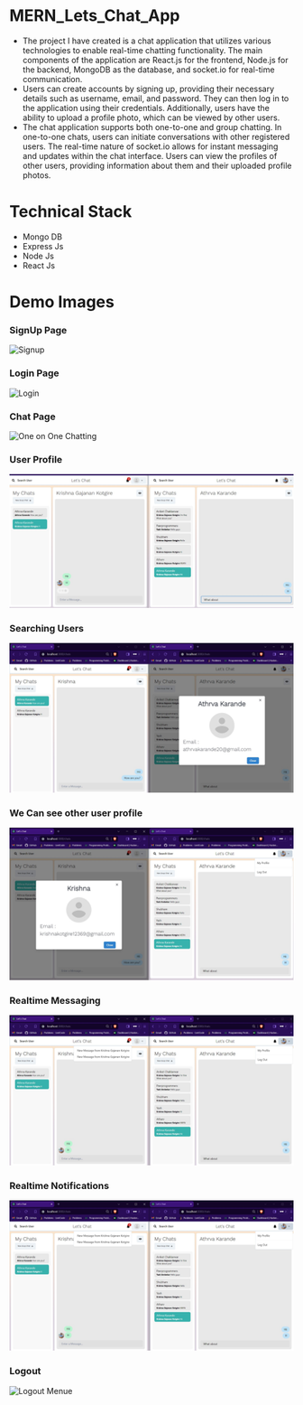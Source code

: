 # MERN_Lets_Chat_App

<ul>
<li> The project I have created is a chat application that utilizes various technologies to enable real-time chatting functionality. The main components of the application are React.js for the frontend, Node.js for the backend, MongoDB as the database, and socket.io for real-time communication. </li>
<li>Users can create accounts by signing up, providing their necessary details such as username, email, and password. They can then log in to the application using their credentials. Additionally, users have the ability to upload a profile photo, which can be viewed by other users.</li>
<li>The chat application supports both one-to-one and group chatting. In one-to-one chats, users can initiate conversations with other registered users. The real-time nature of socket.io allows for instant messaging and updates within the chat interface. Users can view the profiles of other users, providing information about them and their uploaded profile photos.</li>
</ul>

# Technical Stack 

<ul>
<li>Mongo DB</li>
<li>Express Js</li>
<li>Node Js</li>
<li>React Js </li>
</ul>

# Demo Images

<h3>SignUp Page</h3>

![Signup](https://github.com/Kisna2512/Mern_Let-s_Chat_App/assets/90544124/51406bdd-660c-4b46-8419-9d03f29070ba)


<h3>Login Page</h3>

![Login](https://github.com/Kisna2512/Mern_Let-s_Chat_App/assets/90544124/00dd6d2c-b882-47ad-b642-55c40b037b04)


<h3>Chat Page</h3>

![One on One Chatting](https://github.com/Kisna2512/Mern_Let-s_Chat_App/assets/90544124/a4381e12-569d-461c-a37a-664ee6c726de)



<h3>User Profile</h3>

![User Profile](https://github.com/steelbenze/ChatPulse/blob/main/Demo_Pictures/img%201.jpg)


<h3>Searching Users</h3>

![Search Users](https://github.com/steelbenze/ChatPulse/blob/main/Demo_Pictures/img%202.jpg)

<h3>We Can see other user profile</h3>

![Search Users](https://github.com/steelbenze/ChatPulse/blob/main/Demo_Pictures/img%203.jpg)

<h3>Realtime Messaging</h3>

![Realtime Messaging and Typing indicator](https://github.com/steelbenze/ChatPulse/blob/main/Demo_Pictures/img%204.jpg)



<h3>Realtime Notifications</h3>

![Realtime Notifications](https://github.com/steelbenze/ChatPulse/blob/main/Demo_Pictures/img%204.jpg)


<h3>Logout</h3>

![Logout Menue](https://user-images.githubusercontent.com/81731490/180642750-d0bb098a-7552-4a27-9b59-f173a1686787.jpeg)

